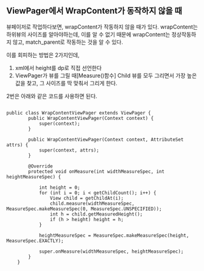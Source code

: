 ## ViewPager에서 WrapContent가 동작하지 않을 때


뷰페이저로 작업하다보면, wrapContent가 작동하지 않을 때가 있다. wrapContent는 하위뷰의 사이즈를 알아야하는데, 이를 알 수 없기 때문에 wrapContent는 정상작동하지 않고, match_parent로 작동하는 것을 알 수 있다.

이를 회피하는 방법은 2가지인데, 

1. xml에서 height를 dp로 직접 선언한다
2. ViewPager가 뷰를 그릴 때[Measure()함수] Child 뷰를 모두 그리면서 가장 높은 값을 찾고, 그 사이즈를 딱 맞춰서 그리게 한다.

2번은 아래와 같은 코드를 사용하면 된다.


```

public class WrapContentViewPager extends ViewPager {
        public WrapContentViewPager(Context context) {
            super(context);
        }

        public WrapContentViewPager(Context context, AttributeSet attrs) {
            super(context, attrs);
        }

        @Override
        protected void onMeasure(int widthMeasureSpec, int heightMeasureSpec) {

            int height = 0;
            for (int i = 0; i < getChildCount(); i++) {
                View child = getChildAt(i);
                child.measure(widthMeasureSpec, MeasureSpec.makeMeasureSpec(0, MeasureSpec.UNSPECIFIED));
                int h = child.getMeasuredHeight();
                if (h > height) height = h;
            }

            heightMeasureSpec = MeasureSpec.makeMeasureSpec(height, MeasureSpec.EXACTLY);

            super.onMeasure(widthMeasureSpec, heightMeasureSpec);
        }
    }
```